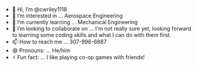 - 👋 Hi, I’m @cwriley1118
- 👀 I’m interested in ... Aerospace Engineering
- 🌱 I’m currently learning ... Mechanical Engineering
- 💞️ I’m looking to collaborate on ... I'm not really sure yet, looking forward to learning some coding skills and what I can do with them first.
- 📫 How to reach me ... 307-996-6887
- 😄 Pronouns: ... He/him
- ⚡ Fun fact: ... I like playing co-op games with friends!

<!---
cwriley1118/cwriley1118 is a ✨ special ✨ repository because its `README.md` (this file) appears on your GitHub profile.
You can click the Preview link to take a look at your changes.
--->
